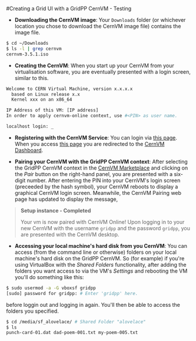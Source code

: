#Creating a Grid UI with a GridPP CernVM - Testing

* **Downloading the CernVM image**: Your `Downloads` folder
(or whichever location you chose to download the CernVM image file)
contains the image file.
```bash
$ cd ~/Downloads
$ ls -l | grep cernvm
cernvm-3.5.1.iso
```

* **Creating the CernVM**: When you start up your CernVM
from your virtualisation software,
you are eventually presented with a login screen, similar to this.

```bash
Welcome to CERN Virtual Machine, version x.x.x.x
  based on Linux release x.x 
  Kernel xxx on an x86_64

IP Address of this VM: [IP address]
In order to apply cernvm-online context, use #<PIN> as user name.

localhost login: _
```

* **Registering with the CernVM Service**:
You can login via
[this page](https://cernvm-online.cern.ch/user/login).
When you access
[this page](https://cernvm-online.cern.ch/)
you are redirected to the
[CernVM Dashboard](https://cernvm-online.cern.ch/dashboard).

* **Pairing your CernVM with the GridPP CernVM context**:
After selecting the GridPP CernVM context in the
[CernVM Marketplace](https://cernvm-online.cern.ch/market/list)
and clicking on the _Pair_ button on the right-hand panel,
you are presented with a six-digit number.
After entering the PIN into your CernVM's login screen
(preceeded by the hash symbol),
your CernVM reboots to display a graphical CernVM login screen.
Meanwhile, the CernVM Pairing web page has updated
to display the message,
> **Setup instance - Completed**
>
> Your vm is now paired with CernVM Online!
Upon logging in to your new CernVM with the username
`gridpp` and the password `gridpp`, you are presented
with the CernVM desktop.

* **Accessing your local machine's hard disk from you CernVM**:
You can access (from the command line or otherwise) folders on
your local machine's hard disk on the GridPP CernVM.
So (for example)
if you're using VirtualBox with the _Shared Folders_ functionality,
after adding the folders you want access to via the VM's _Settings_
and rebooting the VM you'll do something like this:
```bash
$ sudo usermod -a -G vboxsf gridpp
[sudo] password for gridpp: # Enter 'gridpp' here.
```
before loggin out and logging in again.
You'll then be able to access the folders you specified.
```bash
$ cd /media/sf_alovelace/ # Shared Folder "alovelace" 
$ ls
punch-card-01.dat dad-poem-001.txt my-poem-005.txt
```
